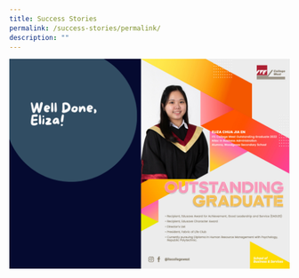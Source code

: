 ```yaml
---
title: Success Stories
permalink: /success-stories/permalink/
description: ""
---
```

![](/images/Success%20Stories%20(Alumni)/Eliza%20Chua.png)